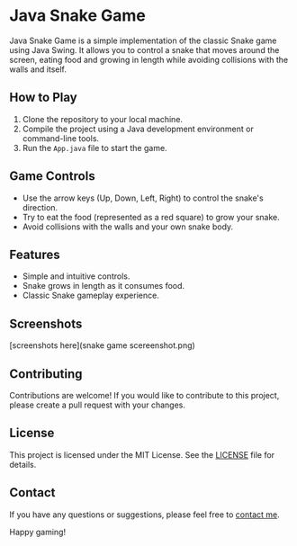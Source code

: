 # Java Snake Game

Java Snake Game is a simple implementation of the classic Snake game using Java Swing. It allows you to control a snake that moves around the screen, eating food and growing in length while avoiding collisions with the walls and itself.

## How to Play

1. Clone the repository to your local machine.
2. Compile the project using a Java development environment or command-line tools.
3. Run the `App.java` file to start the game.

## Game Controls

- Use the arrow keys (Up, Down, Left, Right) to control the snake's direction.
- Try to eat the food (represented as a red square) to grow your snake.
- Avoid collisions with the walls and your own snake body.

## Features

- Simple and intuitive controls.
- Snake grows in length as it consumes food.
- Classic Snake gameplay experience.

## Screenshots

[screenshots here](snake game scereenshot.png)


## Contributing

Contributions are welcome! If you would like to contribute to this project, please create a pull request with your changes.

## License

This project is licensed under the MIT License. See the [LICENSE](LICENSE) file for details.

## Contact

If you have any questions or suggestions, please feel free to [contact me](mailto:avinashhere017@gmail.com).

Happy gaming!
